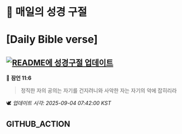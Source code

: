 # 🙏 매일의 성경 구절
# [Daily Bible verse]
## [![README에 성경구절 업데이트](https://github.com/DONGSUKA/first_test/actions/workflows/update-readme-bible.yml/badge.svg)](https://github.com/DONGSUKA/first_test/actions/workflows/update-readme-bible.yml)
<!-- START_BIBLE_VERSE -->
📖 **잠언 11:6**
> 정직한 자의 공의는 자기를 건지려니와 사악한 자는 자기의 악에 잡히리라

🕊️ _업데이트 시각: 2025-09-04 07:42:00 KST_
  <!-- END_BIBLE_VERSE -->
## GITHUB_ACTION
